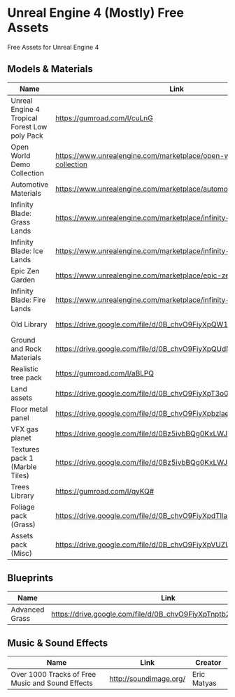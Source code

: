# Unreal Engine 4 (Mostly) Free Assets 
Free Assets for Unreal Engine 4

## Models & Materials

| Name          | Link           | Creator  |
| ------------- |----------------| ---------|
| Unreal Engine 4 Tropical Forest Low poly Pack | https://gumroad.com/l/cuLnG                                         | Epic Games |
| Open World Demo Collection                    | https://www.unrealengine.com/marketplace/open-world-demo-collection | Epic Games |
| Automotive Materials                          | https://www.unrealengine.com/marketplace/automotive-material-pack   | Epic Games |
| Infinity Blade: Grass Lands                   | https://www.unrealengine.com/marketplace/infinity-blade-plain-lands | Epic Games |
| Infinity Blade: Ice Lands                     | https://www.unrealengine.com/marketplace/infinity-blade-ice-lands   | Epic Games |
| Epic Zen Garden                               | https://www.unrealengine.com/marketplace/epic-zen-garden            | Epic Games |
| Infinity Blade: Fire Lands                    | https://www.unrealengine.com/marketplace/infinity-blade-fire-lands  | Epic Games |
| Old Library                                   | https://drive.google.com/file/d/0B_chvO9FiyXpQW1ZZlJGNG90QkE/edit   | Alex Gomersall |
| Ground and Rock Materials                     | https://drive.google.com/file/d/0B_chvO9FiyXpQUdNSmJSZk1GSVE/edit   | Almgp  |
| Realistic tree pack                           | https://gumroad.com/l/aBLPQ                                         | avik244   |
| Land assets                                   | https://drive.google.com/file/d/0B_chvO9FiyXpT3o0cVpQQXVJcXM/edit   | dev666rej    |
| Floor metal panel                             | https://drive.google.com/file/d/0B_chvO9FiyXpbzlaektTSEtrZGc/edit   | Igor Dmytrenko |
| VFX gas planet                                | https://drive.google.com/file/d/0Bz5ivbBQg0KxLWJESGVLZ2pEV3M/edit   | Jeremy Baldwin |
| Textures pack 1 (Marble Tiles)                | https://drive.google.com/file/d/0Bz5ivbBQg0KxLWJESGVLZ2pEV3M/edit   | John Rose  |
| Trees Library                                 | https://gumroad.com/l/qyKQ#                                         | Lluis Garcia  |
| Foliage pack (Grass)                          | https://drive.google.com/file/d/0B_chvO9FiyXpdTllaC1UaVM2YkE/edit   | mAlkAv!An  |
| Assets pack (Misc)                            | https://drive.google.com/file/d/0B_chvO9FiyXpVUZUR0pUM3Z3Nlk/edit   | Michal Orzelek |


## Blueprints

| Name          | Link           | Creator  |
| ------------- |----------------| ---------|
| Advanced Grass                                | https://drive.google.com/file/d/0B_chvO9FiyXpTnptb2tsYUZUb2M/edit  | Epic Games |

## Music & Sound Effects

| Name          | Link           | Creator  |
| ------------- |----------------| ---------|
| Over 1000 Tracks of Free Music and Sound Effects | http://soundimage.org/  | Eric Matyas |



